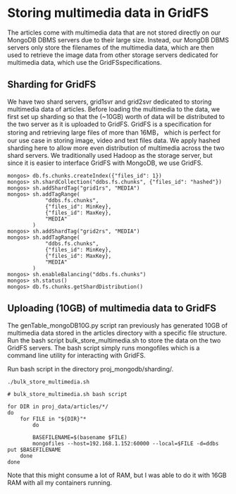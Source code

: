 # Storing multimedia data in GridFS
The articles come with multimedia data that are not stored directly on our MongoDB DBMS servers due to their large size. Instead, our MongDB DBMS servers only store the filenames of the multimedia data, which are then used to retrieve the image data from other storage servers dedicated for multimedia data, which use the GridFSspecifications.

## Sharding for GridFS
We have two shard servers, grid1svr and grid2svr dedicated to storing multimedia data of articles. Before loading the multimedia to the data, we first set up sharding so that the (~10GB) worth of data will be distributed to the two server as it is uploaded to GridFS. GridFS is a specification for storing and retrieving large files of more than 16MB， which is perfect for our use case in storing image, video and text files data. We apply hashed sharding here to allow more even distribution of multimedia across the two shard servers. We traditionally used Hadoop as the storage server, but since it is easier to interface GridFS with MongoDB, we use GridFS.

```
mongos> db.fs.chunks.createIndex({"files_id": 1})
mongos> sh.shardCollection("ddbs.fs.chunks", {"files_id": "hashed"})
mongos> sh.addShardTag("grid1rs", "MEDIA")
mongos> sh.addTagRange(
            "ddbs.fs.chunks",
            {"files_id": MinKey},
            {"files_id": MaxKey},
            "MEDIA"
        )
mongos> sh.addShardTag("grid2rs", "MEDIA")
mongos> sh.addTagRange(
            "ddbs.fs.chunks",
            {"files_id": MinKey},
            {"files_id": MaxKey},
            "MEDIA"
        )
mongos> sh.enableBalancing("ddbs.fs.chunks")
mongos> sh.status()
mongos> db.fs.chunks.getShardDistribution()
```

## Uploading (10GB) of multimedia data to GridFS
The genTable_mongoDB10G.py script ran previously has generated 10GB of multimedia data stored in the articles directory with a specific file structure. Run the bash script bulk_store_multimedia.sh to store the data on the two GridFS servers. The bash script simply runs mongofiles which is a command line utility for interacting with GridFS.

Run bash script in the directory proj_mongodb/sharding/.
```
./bulk_store_multimedia.sh
```

```
# bulk_store_multimedia.sh bash script

for DIR in proj_data/articles/*/
do
    for FILE in "${DIR}"*
        do

        BASEFILENAME=$(basename $FILE)
        mongofiles --host=192.168.1.152:60000 --local=$FILE -d=ddbs put $BASEFILENAME 
    done      
done
```

Note that this might consume a lot of RAM, but I was able to do it with 16GB RAM with all my containers running.